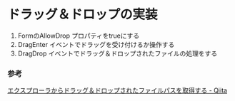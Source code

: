 # ドラッグ＆ドロップの実装

1. FormのAllowDrop プロパティをtrueにする
2. DragEnter イベントでドラッグを受け付けるか操作する
3. DragDrop イベントでドラッグ＆ドロップされたファイルの処理をする

### 参考

[エクスプローラからドラッグ＆ドロップされたファイルパスを取得する \- Qiita](https://qiita.com/rohinomiya/items/8780d8669ea6d2634723)
